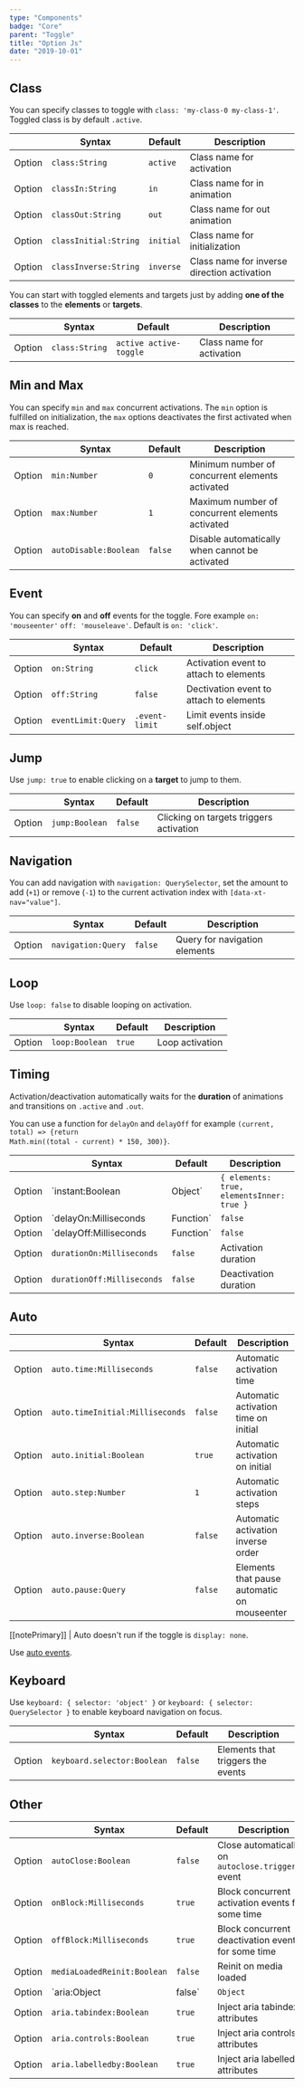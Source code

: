 ```yaml
---
type: "Components"
badge: "Core"
parent: "Toggle"
title: "Option Js"
date: "2019-10-01"
---
```


## Class

You can specify classes to toggle with `class: 'my-class-0 my-class-1'`. Toggled class is by default `.active`.

<div class="table-scroll">

|                         | Syntax                                    | Default                       | Description                   |
| ----------------------- | ----------------------------------------- | ----------------------------- | ----------------------------- |
| Option                  | `class:String`                          | `active`        | Class name for activation            |
| Option                  | `classIn:String`                          | `in`        | Class name for in animation            |
| Option                  | `classOut:String`                          | `out`        | Class name for out animation            |
| Option                  | `classInitial:String`                          | `initial`        | Class name for initialization            |
| Option                  | `classInverse:String`                          | `inverse`        | Class name for inverse direction activation            |

</div>

<demo>
  <demovanilla src="vanilla/components/toggle/class">
  </demovanilla>
</demo>

You can start with toggled elements and targets just by adding **one of the classes** to the **elements** or **targets**.

<div class="table-scroll">

|                         | Syntax                                    | Default                       | Description                   |
| ----------------------- | ----------------------------------------- | ----------------------------- | ----------------------------- |
| Option                  | `class:String`                          | `active active-toggle`        | Class name for activation            |

</div>

<demo>
  <demovanilla src="vanilla/components/toggle/start">
  </demovanilla>
</demo>

## Min and Max

You can specify `min` and `max` concurrent activations. The `min` option is fulfilled on initialization, the `max` options deactivates the first activated when max is reached.

<div class="table-scroll">

|                         | Syntax                                    | Default                       | Description                   |
| ----------------------- | ----------------------------------------- | ----------------------------- | ----------------------------- |
| Option                  | `min:Number`                          | `0`        | Minimum number of concurrent elements activated            |
| Option                  | `max:Number`                          | `1`        | Maximum number of concurrent elements activated            |
| Option                  | `autoDisable:Boolean`                          | `false`        | Disable automatically when cannot be activated             |

</div>

<demo>
  <demovanilla src="vanilla/components/toggle/minmax">
  </demovanilla>
</demo>

## Event

You can specify **on** and **off** events for the toggle. Fore example `on: 'mouseenter'` `off: 'mouseleave'`. Default is `on: 'click'`.

<div class="table-scroll">

|                         | Syntax                                    | Default                       | Description                   |
| ----------------------- | ----------------------------------------- | ----------------------------- | ----------------------------- |
| Option                  | `on:String`                          | `click`        | Activation event to attach to elements            |
| Option                  | `off:String`                          | `false`        | Dectivation event to attach to elements            |
| Option                  | `eventLimit:Query`                          | `.event-limit`        | Limit events inside self.object            |

</div>

<demo>
  <demovanilla src="vanilla/components/toggle/event">
  </demovanilla>
</demo>

## Jump

Use `jump: true` to enable clicking on a **target** to jump to them.

<div class="table-scroll">

|                         | Syntax                                    | Default                       | Description                   |
| ----------------------- | ----------------------------------------- | ----------------------------- | ----------------------------- |
| Option                  | `jump:Boolean`                          | `false`        | Clicking on targets triggers activation            |

</div>

<demo>
  <demovanilla src="vanilla/components/toggle/jump">
  </demovanilla>
</demo>

## Navigation

You can add navigation with `navigation: QuerySelector`, set the amount to add (`+1`) or remove (`-1`) to the current activation index with `[data-xt-nav="value"]`.

<div class="table-scroll">

|                         | Syntax                                    | Default                       | Description                   |
| ----------------------- | ----------------------------------------- | ----------------------------- | ----------------------------- |
| Option                  | `navigation:Query`                          | `false`        | Query for navigation elements             |

</div>

<demo>
  <demovanilla src="vanilla/components/toggle/navigation">
  </demovanilla>
</demo>

## Loop

Use `loop: false` to disable looping on activation.

<div class="table-scroll">

|                         | Syntax                                    | Default                       | Description                   |
| ----------------------- | ----------------------------------------- | ----------------------------- | ----------------------------- |
| Option                  | `loop:Boolean`                          | `true`        | Loop activation            |

</div>

## Timing

Activation/deactivation automatically waits for the <strong>duration</strong> of animations and transitions on <code>.active</code> and <code>.out</code>.

You can use a function for <code>delayOn</code> and <code>delayOff</code> for example <code>(current, total) => {return Math.min((total - current) * 150, 300)}</code>.

<div class="table-scroll">

|                         | Syntax                                    | Default                       | Description                   |
| ----------------------- | ----------------------------------------- | ----------------------------- | ----------------------------- |
| Option                  | `instant:Boolean|Object`                 | `{ elements: true, elementsInner: true }`     | Set instant activation and deactivation          |
| Option                  | `delayOn:Milliseconds|Function`                          | `false`        | Activation delay            |
| Option                  | `delayOff:Milliseconds|Function`                          | `false`        | Deactivation delay            |
| Option                  | `durationOn:Milliseconds`                          | `false`        | Activation duration            |
| Option                  | `durationOff:Milliseconds`                          | `false`        | Deactivation duration            |

</div>

<demo>
  <demovanilla src="vanilla/components/toggle/timing-duration">
  </demovanilla>
  <demovanilla src="vanilla/components/toggle/timing-delay">
  </demovanilla>
  <demovanilla src="vanilla/components/toggle/timing-delay-fnc">
  </demovanilla>
  <demovanilla src="vanilla/components/toggle/timing-instant">
  </demovanilla>
</demo>

## Auto

<div class="table-scroll">

|                         | Syntax                                    | Default                       | Description                   |
| ----------------------- | ----------------------------------------- | ----------------------------- | ----------------------------- |
| Option                  | `auto.time:Milliseconds`                          | `false`        | Automatic activation time            |
| Option                  | `auto.timeInitial:Milliseconds`                          | `false`        | Automatic activation time on initial            |
| Option                  | `auto.initial:Boolean`                          | `true`        | Automatic activation on initial            |
| Option                  | `auto.step:Number`                          | `1`        | Automatic activation steps            |
| Option                  | `auto.inverse:Boolean`                          | `false`        | Automatic activation inverse order            |
| Option                  | `auto.pause:Query`                          | `false`        | Elements that pause automatic on mouseenter            |

</div>

[[notePrimary]]
| Auto doesn't run if the toggle is `display: none`.

<demo>
  <demovanilla src="vanilla/components/toggle/auto-initial">
  </demovanilla>
  <demovanilla src="vanilla/components/toggle/auto-step">
  </demovanilla>
  <demovanilla src="vanilla/components/toggle/auto-inverse">
  </demovanilla>
  <demovanilla src="vanilla/components/toggle/auto-pause">
  </demovanilla>
  <demovanilla src="vanilla/components/toggle/auto-minmax">
  </demovanilla>
  <demovanilla src="vanilla/components/toggle/progress">
    <div class="gatsby_demo_text">
      Use <a href="/core/toggle/@TODO">auto events</a>.
    </div>
  </demovanilla>
</demo>

## Keyboard

Use `keyboard: { selector: 'object' }` or `keyboard: { selector: QuerySelector }` to enable keyboard navigation on focus.

<div class="table-scroll">

|                         | Syntax                                    | Default                       | Description                   |
| ----------------------- | ----------------------------------------- | ----------------------------- | ----------------------------- |
| Option                  | `keyboard.selector:Boolean`                          | `false`        | Elements that triggers the events            |

</div>

<demo>
  <demovanilla src="vanilla/components/toggle/usability-keyboard">
  </demovanilla>
</demo>

## Other

<div class="table-scroll">

|                         | Syntax                                    | Default                       | Description                   |
| ----------------------- | ----------------------------------------- | ----------------------------- | ----------------------------- |
| Option                  | `autoClose:Boolean`                          | `false`        | Close automatically on `autoclose.trigger.xt` event            |
| Option                  | `onBlock:Milliseconds`                          | `true`        | Block concurrent activation events for some time            |
| Option                  | `offBlock:Milliseconds`                          | `true`        | Block concurrent deactivation events for some time            |
| Option                  | `mediaLoadedReinit:Boolean`                          | `false`        | Reinit on media loaded            |
| Option                  | `aria:Object|false`                          | `Object`        | Inject aria attributes            |
| Option                  | `aria.tabindex:Boolean`                          | `true`        | Inject aria tabindex attributes            |
| Option                  | `aria.controls:Boolean`                          | `true`        | Inject aria controls attributes            |
| Option                  | `aria.labelledby:Boolean`                          | `true`        | Inject aria labelledby attributes            |

</div>
